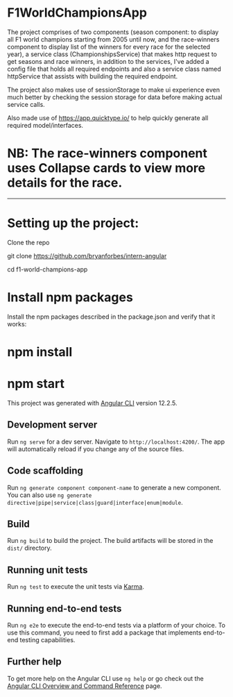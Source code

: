 # F1WorldChampionsApp

The project comprises of two components (season component: to display all F1 world champions starting from 2005 until
now,  and the race-winners component to display list of the winners for every race for the
selected year), a service class (ChampionshipsService) that makes http request to get seasons and race winners, in addition to the services, I've added a config file that holds all required endpoints and also a service class named httpService that assists with building the required endpoint.

The project also makes use of sessionStorage to make ui experience even much better by checking the session storage for data before making actual service calls.

Also made use of https://app.quicktype.io/ to help quickly generate all required model/interfaces.


# NB: The race-winners component uses Collapse cards to view more details for the race.


-------------------------------------

# Setting up the project:

Clone the repo

git clone https://github.com/bryanforbes/intern-angular

cd f1-world-champions-app


# Install npm packages

Install the npm packages described in the package.json and verify that it works:

# npm install
# npm start


This project was generated with [Angular CLI](https://github.com/angular/angular-cli) version 12.2.5.

## Development server

Run `ng serve` for a dev server. Navigate to `http://localhost:4200/`. The app will automatically reload if you change any of the source files.

## Code scaffolding

Run `ng generate component component-name` to generate a new component. You can also use `ng generate directive|pipe|service|class|guard|interface|enum|module`.

## Build

Run `ng build` to build the project. The build artifacts will be stored in the `dist/` directory.

## Running unit tests

Run `ng test` to execute the unit tests via [Karma](https://karma-runner.github.io).

## Running end-to-end tests

Run `ng e2e` to execute the end-to-end tests via a platform of your choice. To use this command, you need to first add a package that implements end-to-end testing capabilities.

## Further help

To get more help on the Angular CLI use `ng help` or go check out the [Angular CLI Overview and Command Reference](https://angular.io/cli) page.
